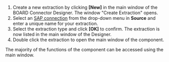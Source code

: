 
1. Create a new extraction by clicking **[New]** in the main window of the BOARD Connector Designer. The window "Create Extraction" opens.
2. Select an [SAP connection](./introduction/sap-connection) from the drop-down menu in **Source** and enter a unique name for your extraction.
3. Select the extraction type and click **[OK]** to confirm. The extraction is now listed in the main window of the Designer.
4. Double click the extraction to open the main window of the component.

The majority of the functions of the component can be accessed using the main window.<br>
